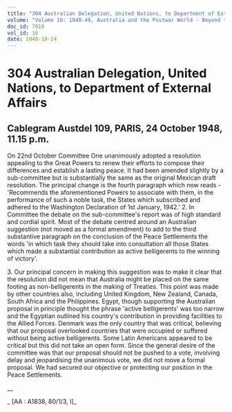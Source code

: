 ```yaml
---
title: "304 Australian Delegation, United Nations, to Department of External Affairs"
volume: "Volume 16: 1948-49, Australia and the Postwar World - Beyond the Region"
doc_id: 7019
vol_id: 16
date: 1948-10-24
---
```


# 304 Australian Delegation, United Nations, to Department of External Affairs

## Cablegram Austdel 109, PARIS, 24 October 1948, 11.15 p.m.

On 22nd October Committee One unanimously adopted a resolution appealing to the Great Powers to renew their efforts to compose their differences and establish a lasting peace. It had been amended slightly by a sub-committee but is substantially the same as the original Mexican draft resolution. The principal change is the fourth paragraph which now reads - 'Recommends the aforementioned Powers to associate with them, in the performance of such a noble task, the States which subscribed and adhered to the Washington Declaration of 1st January, 1942.' 2. In Committee the debate on the sub-committee's report was of high standard and cordial spirit. Most of the debate centred around an Australian suggestion (not moved as a formal amendment) to add to the third substantive paragraph on the conclusion of the Peace Settlements the words 'in which task they should take into consultation all those States which made a substantial contribution as active belligerents to the winning of victory'.

3\. Our principal concern in making this suggestion was to make it clear that the resolution did not mean that Australia might be placed on the same footing as non-belligerents in the making of Treaties. This point was made by other countries also, including United Kingdom, New Zealand, Canada, South Africa and the Philippines. Egypt, though supporting the Australian proposal in principle thought the phrase 'active belligerents' was too narrow and the Egyptian outlined his country's contribution in providing facilities to the Allied Forces. Denmark was the only country that was critical, believing that our proposal overlooked countries that were occupied or suffered without being active belligerents. Some Latin Americans appeared to be critical but this did not take an open form. Since the general desire of the committee was that our proposal should not be pushed to a vote, involving delay and jeopardising the unanimous vote, we did not move a formal proposal. We had secured our objective or protecting our position in the Peace Settlements.

__

_ [AA : A1838, 80/1/3, I]_
